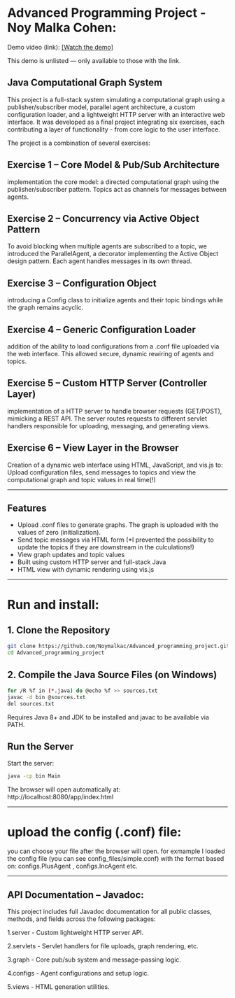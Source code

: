 # Advanced Programming Project - Noy Malka Cohen: #

Demo video (link):  [[Watch the demo]](https://www.youtube.com/watch?v=abc123XYZ)

This demo is unlisted — only available to those with the link.


## Java Computational Graph System
This project is a full-stack system simulating a computational graph using a publisher/subscriber model, parallel agent architecture, a custom configuration loader, and a lightweight HTTP server with an interactive web interface. It was developed as a final project integrating six exercises, each contributing a layer of functionality - from core logic to the user interface.

The project is a combination of several exercises:

## Exercise 1 – Core Model & Pub/Sub Architecture
implementation the core model: a directed computational graph using the publisher/subscriber pattern. Topics act as channels for messages between agents.

## Exercise 2 – Concurrency via Active Object Pattern
To avoid blocking when multiple agents are subscribed to a topic, we introduced the ParallelAgent, a decorator implementing the Active Object design pattern. Each agent handles messages in its own thread.

## Exercise 3 – Configuration Object
introducing a Config class to initialize agents and their topic bindings while the graph remains acyclic.

## Exercise 4 – Generic Configuration Loader
addition of the ability to load configurations from a .conf file uploaded via the web interface. This allowed secure, dynamic rewiring of agents and topics.

## Exercise 5 – Custom HTTP Server (Controller Layer)
implementation of a HTTP server to handle browser requests (GET/POST), mimicking a REST API. The server routes requests to different servlet handlers responsible for uploading, messaging, and generating views.

## Exercise 6 – View Layer in the Browser
Creation of a dynamic web interface using HTML, JavaScript, and vis.js to:
Upload configuration files, send messages to topics and view the computational graph and topic values in real time(!)

---

## Features
- Upload .conf files to generate graphs. The graph is uploaded with the values of zero (initialization).
- Send topic messages via HTML form (*I prevented the possibility to update the topics if they are downstream in the culculations!)
- View graph updates and topic values
- Built using custom HTTP server and full-stack Java
- HTML view with dynamic rendering using vis.js

---

# Run and install:

## 1. Clone the Repository
```bash
git clone https://github.com/Noymalkac/Advanced_programming_project.git
cd Advanced_programming_project
```

## 2. Compile the Java Source Files (on Windows)

```bash
for /R %f in (*.java) do @echo %f >> sources.txt
javac -d bin @sources.txt
del sources.txt
```
Requires Java 8+ and JDK to be installed and javac to be available via PATH.

## Run the Server
Start the server:

```bash
java -cp bin Main
```

The browser will open automatically at: http://localhost:8080/app/index.html

---

# upload the config (.conf) file:
you can choose your file after the browser will open.
for exmample I loaded the config file (you can see config_files/simple.conf) with the format based on:
configs.PlusAgent , configs.IncAgent etc.

---
## API Documentation – Javadoc:
This project includes full Javadoc documentation for all public classes, methods, and fields across the following packages:

1.server - Custom lightweight HTTP server API.

2.servlets - Servlet handlers for file uploads, graph rendering, etc.

3.graph - Core pub/sub system and message-passing logic.

4.configs - Agent configurations and setup logic.

5.views - HTML generation utilities.
